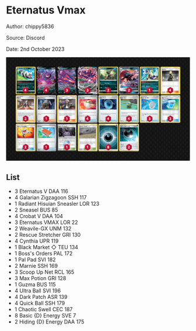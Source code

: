 # Eternatus Vmax

Author: chippy5836

Source: Discord

Date: 2nd October 2023

![decklist](../../images/MEW/Eternatus%20Vmax/1-%20Eternatus%20Vmax.png)

## List

* 3 Eternatus V DAA 116
* 4 Galarian Zigzagoon SSH 117
* 1 Radiant Hisuian Sneasler LOR 123
* 2 Sneasel BUS 85
* 4 Crobat V DAA 104
* 3 Eternatus VMAX LOR 22
* 2 Weavile-GX UNM 132
* 2 Rescue Stretcher GRI 130
* 4 Cynthia UPR 119
* 1 Black Market ◇ TEU 134
* 1 Boss's Orders PAL 172
* 1 Pal Pad SVI 182
* 2 Marnie SSH 169
* 3 Scoop Up Net RCL 165
* 3 Max Potion GRI 128
* 1 Guzma BUS 115
* 4 Ultra Ball SVI 196
* 4 Dark Patch ASR 139
* 4 Quick Ball SSH 179
* 1 Chaotic Swell CEC 187
* 8 Basic {D} Energy SVE 7
* 2 Hiding {D} Energy DAA 175
